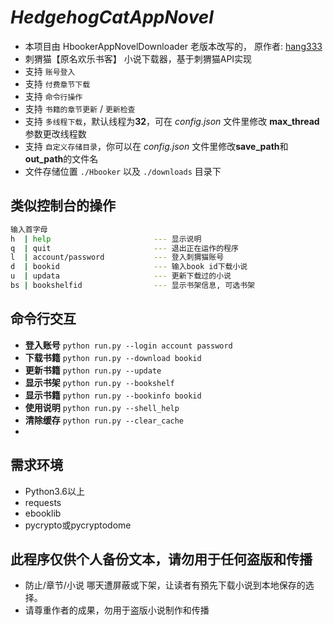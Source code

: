 # _HedgehogCatAppNovel_
- 本项目由 HbookerAppNovelDownloader 老版本改写的， 原作者: [hang333](https://github.com/hang333)
- 刺猬猫【原名欢乐书客】 小说下载器，基于刺猬猫API实现
- 支持 `账号登入`
- 支持 `付费章节下载`
- 支持 `命令行操作`
- 支持 `书籍的章节更新` / `更新检查`
- 支持 `多线程下载`，默认线程为**32**，可在 *config.json* 文件里修改 **max_thread** 参数更改线程数
- 支持 `自定义存储目录`，你可以在 *config.json* 文件里修改**save_path**和**out_path**的文件名
- 文件存储位置 `./Hbooker` 以及 `./downloads` 目录下

##  类似控制台的操作
```bash
输入首字母
h  | help                       --- 显示说明
q  | quit                       --- 退出正在运作的程序
l  | account/password           --- 登入刺猬猫账号
d  | bookid                     --- 输入book id下载小说
u  | updata                     --- 更新下载过的小说
bs | bookshelfid                --- 显示书架信息, 可选书架


```
## 命令行交互
- **登入账号** ```python run.py --login account password```
- **下载书籍** ```python run.py --download bookid```
- **更新书籍** ```python run.py --update ```
- **显示书架** ```python run.py --bookshelf ```
- **显示书籍** ```python run.py --bookinfo bookid```
- **使用说明** ```python run.py --shell_help```
- **清除缓存** ```python run.py --clear_cache```
- 
## 需求环境
 * Python3.6以上
 * requests
 * ebooklib
 * pycrypto或pycryptodome
 
## 此程序仅供个人备份文本，请勿用于任何盗版和传播
 * 防止/章节/小说 哪天遭屏蔽或下架，让读者有預先下载小说到本地保存的选择。
 * 请尊重作者的成果，勿用于盗版小说制作和传播
